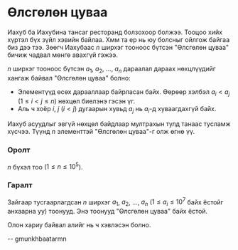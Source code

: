 Өлсгөлөн цуваа
==============
Иахуб ба Иахубина тансаг ресторанд болзохоор болжээ. Тооцоо хийх хүртэл бүх зүйл
хэвийн байлаа. Хмм та ер нь юу болсныг ойлгож байгаа биз дээ тээ. Зөөгч Иахубаас
$n$ ширхэг тооноос бүтсэн "Өлсгөлөн цуваа" бичиж чадвал мөнгө авахгүй гэжээ.

$n$ ширхэг тооноос бүтсэн $a_1$, $a_2$, ..., $a_n$ дараалал дараах нөхцлүүдийг
хангаж байвал "Өлсгөлөн цуваа" болно:

- Элементүүд өсөх дарааллаар байрласан байх. Өөрөөр хэлбэл $a_i < a_j$
  ($1 ≤ i < j ≤ n$) нөхцөл биелэнэ гэсэн үг.
- Аль ч хоёр $i$, $j$ ($i < j$) дугаарын хувьд $a_j$ нь $a_i$-д хуваагдахгүй байх.

Иахуб асуудлыг эвгүй нөхцөл байдлаар мултрахын тулд танаас тусламж хүсчээ. Түүнд
$n$ элементтэй "Өлсгөлөн цуваа"-г олж өгнө үү.


### Оролт
$n$ бүхэл тоо ($1 ≤ n ≤ 10^5$).


### Гаралт
Зайгаар тусгаарлагдсан $n$ ширхэг $a_1$, $a_2$, ..., $a_n$ ($1 ≤ a_i ≤ 10^7$
байх ёстойг анхаарна уу) тоонууд. Энэ тоонууд "Өлсгөлөн цуваа" байх ёстой.

Олон хариу байвал алийг нь ч хэвлэсэн болно.

-- gmunkhbaatarmn
